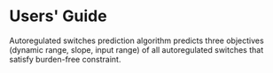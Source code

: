 # Users' Guide

Autoregulated switches prediction algorithm predicts three objectives (dynamic range, slope, input range) of all autoregulated switches that satisfy burden-free constraint.